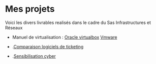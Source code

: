 # Mes projets 

Voici les divers livrables realisés dans le cadre du Sas Infrastructures et Réseaux


- Manuel de virtualisation : [Oracle virtualbox](https://github.com/aarkazur/Mes-projets-/blob/main/Manuelvirtualisation.pdf) [Vmware](https://github.com/aarkazur/Mes-projets-/blob/main/virtuvmwareworkstation.pdf)

- .[Comparaison logiciels de ticketing](https://github.com/aarkazur/Mes-projets-/blob/main/Veille%20logiciel%20de%20ticketing.pdf)

- .[Sensibilisation cyber](https://github.com/aarkazur/Mes-projets-/blob/main/Veillecyber.pdf)



